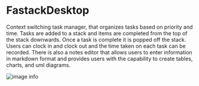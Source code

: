 # FastackDesktop

Context switching task manager, that organizes tasks based on priority and time. Tasks are added to a stack and items are completed from the top of the stack downwards. Once a task is complete it is popped off the stack. Users can clock in and clock out and the time taken on each task can be recorded. There is also a notes editor that allows users to enter information in markdown format and provides users with the capability to create tables, charts, and uml diagrams.

![image info](./demo/fastack_main)




